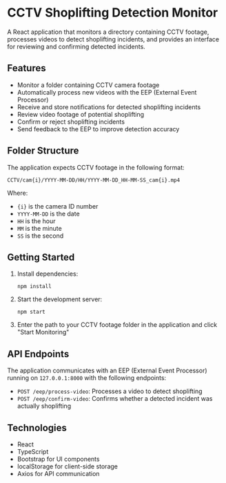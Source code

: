 # CCTV Shoplifting Detection Monitor

A React application that monitors a directory containing CCTV footage, processes videos to detect shoplifting incidents, and provides an interface for reviewing and confirming detected incidents.

## Features

- Monitor a folder containing CCTV camera footage
- Automatically process new videos with the EEP (External Event Processor)
- Receive and store notifications for detected shoplifting incidents
- Review video footage of potential shoplifting
- Confirm or reject shoplifting incidents
- Send feedback to the EEP to improve detection accuracy

## Folder Structure

The application expects CCTV footage in the following format:
```
CCTV/cam{i}/YYYY-MM-DD/HH/YYYY-MM-DD_HH-MM-SS_cam{i}.mp4
```
Where:
- `{i}` is the camera ID number
- `YYYY-MM-DD` is the date
- `HH` is the hour
- `MM` is the minute
- `SS` is the second

## Getting Started

1. Install dependencies:
   ```
   npm install
   ```

2. Start the development server:
   ```
   npm start
   ```

3. Enter the path to your CCTV footage folder in the application and click "Start Monitoring"

## API Endpoints

The application communicates with an EEP (External Event Processor) running on `127.0.0.1:8000` with the following endpoints:

- `POST /eep/process-video`: Processes a video to detect shoplifting
- `POST /eep/confirm-video`: Confirms whether a detected incident was actually shoplifting

## Technologies

- React
- TypeScript
- Bootstrap for UI components
- localStorage for client-side storage
- Axios for API communication
